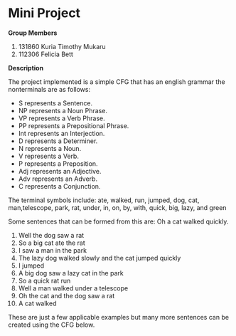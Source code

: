 # **Mini Project**
**Group Members**


1.   131860 Kuria Timothy Mukaru
2.   112306 Felicia Bett

**Description**

The project implemented is a simple CFG that has an english grammar the nonterminals are as follows:


* S represents a Sentence.
* NP represents a Noun Phrase.
* VP represents a Verb Phrase.
* PP represents a Prepositional Phrase.
* Int represents an Interjection.
* D represents a Determiner.
* N represents a Noun.
* V represents a Verb.
* P represents a Preposition.
* Adj represents an Adjective.
* Adv represents an Adverb.
* C represents a Conjunction.

The terminal symbols include: ate, walked, run, jumped, dog, cat, man,telescope, park, rat, under, in, on, by, with, quick, big, lazy, and green

Some sentences that can be formed from this are:
Oh a cat walked quickly.


1. Well the dog saw a rat
2. So a big cat ate the rat
3. I saw a man in the park
4. The lazy dog walked slowly and the cat jumped quickly
5. I jumped
6. A big dog saw a lazy cat in the park
7. So a quick rat run
8. Well a man walked under a telescope
9. Oh the cat and the dog saw a rat
10. A cat walked

These are just a few applicable examples but many more sentences can be created using the CFG below.

